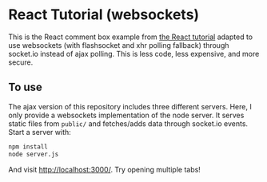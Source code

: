 # React Tutorial (websockets)

This is the React comment box example from [the React tutorial](http://facebook.github.io/react/docs/tutorial.html) adapted to use websockets (with flashsocket and xhr polling fallback) through socket.io instead of ajax polling. This is less code, less expensive, and more secure.

## To use

The ajax version of this repository includes three different servers. Here, I only provide a websockets implementation of the node server. It serves static files from `public/` and fetches/adds data through socket.io events. Start a server with:

```sh
npm install
node server.js
```

And visit <http://localhost:3000/>. Try opening multiple tabs!
